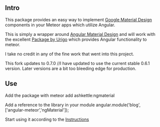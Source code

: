 Intro
---

This package provides an easy way to implement [Google Material Design](http://www.google.com/design/spec/material-design/introduction.html)
components in your Meteor apps which utilize Angular.

This is simply a wrapper around [Angular Material Design](https://material.angularjs.org/#/) and will work with   the excellent [Package by Urigo](http://angularjs.meteor.com/) which provides Angular functionality to meteor.

I take no credit in any of the fine work that went into this project.

This fork updates to 0.7.0
//I have updated to use the current stable 0.6.1 version.  Later versions are a bit too bleeding edge for production.

Use
---

Add the package with meteor add ashkettle:ngmaterial

Add a reference to the library in your module angular.module('blog',['angular-meteor','ngMaterial']);

Start using it according to the [Instructions](https://material.angularjs.org/#/)

